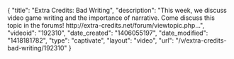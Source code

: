 {
    "title": "Extra Credits: Bad Writing",
    "description": "This week, we discuss video game writing and the importance of narrative. Come discuss this topic in the forums! http:\/\/extra-credits.net\/forum\/viewtopic.php...",
    "videoid": "192310",
    "date_created": "1406055197",
    "date_modified": "1418181782",
    "type": "captivate",
    "layout": "video",
    "url": "\/v\/extra-credits-bad-writing\/192310"
}